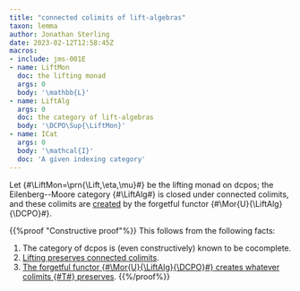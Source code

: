 ```yaml
---
title: "connected colimits of lift-algebras"
taxon: lemma
author: Jonathan Sterling
date: 2023-02-12T12:58:45Z
macros: 
- include: jms-001E
- name: LiftMon
  doc: the lifting monad
  args: 0
  body: '\mathbb{L}'
- name: LiftAlg
  args: 0
  doc: the category of lift-algebras
  body: '\DCPO\Sup{\LiftMon}'
- name: ICat
  args: 0
  body: '\mathcal{I}'
  doc: 'A given indexing category'
---
```


Let {#\LiftMon=\prn{\Lift,\eta,\mu}#} be the lifting monad on dcpos; the Eilenberg--Moore category {#\LiftAlg#} is closed under connected colimits, and these colimits are [created](jms-001H) by the forgetful functor {#\Mor{U}{\LiftAlg}{\DCPO}#}.

{{%proof "Constructive proof"%}}
This follows from the following facts:
1. The category of dcpos is (even constructively) known to be cocomplete.
2. [Lifting preserves connected colimits](jms-001F).
3. [The forgetful functor {#\Mor{U}{\LiftAlg}{\DCPO}#} creates whatever colimits {#T#} preserves](jms-001K).
{{%/proof%}}
